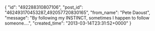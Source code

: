  {
   "id": "492288310807106",
   "post_id": "462493170453287_492057720830165",
   "from_name": "Pete Daoust",
   "message": "By following my INSTINCT, sometimes I happen to follow someone....",
   "created_time": "2013-03-14T23:31:52+0000"
 }
